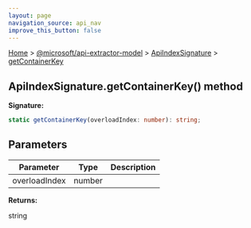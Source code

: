 ```yaml
---
layout: page
navigation_source: api_nav
improve_this_button: false
---
```



[Home](./index.md) &gt; [@microsoft/api-extractor-model](./api-extractor-model.md) &gt; [ApiIndexSignature](./api-extractor-model.apiindexsignature.md) &gt; [getContainerKey](./api-extractor-model.apiindexsignature.getcontainerkey.md)

## ApiIndexSignature.getContainerKey() method

<b>Signature:</b>

```typescript
static getContainerKey(overloadIndex: number): string;
```

## Parameters

|  Parameter | Type | Description |
|  --- | --- | --- |
|  overloadIndex | number |  |

<b>Returns:</b>

string

